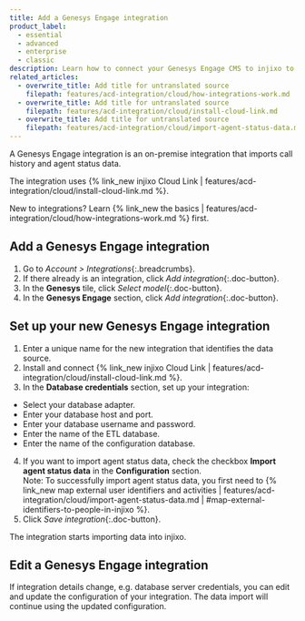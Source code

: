 ```yaml
---
title: Add a Genesys Engage integration
product_label:
  - essential
  - advanced
  - enterprise
  - classic
description: Learn how to connect your Genesys Engage CMS to injixo to import data.
related_articles:
  - overwrite_title: Add title for untranslated source
    filepath: features/acd-integration/cloud/how-integrations-work.md
  - overwrite_title: Add title for untranslated source
    filepath: features/acd-integration/cloud/install-cloud-link.md
  - overwrite_title: Add title for untranslated source
    filepath: features/acd-integration/cloud/import-agent-status-data.md
---
```


A Genesys Engage integration is an on-premise integration that imports call history and agent status data.

The integration uses {% link_new injixo Cloud Link | features/acd-integration/cloud/install-cloud-link.md %}.

New to integrations? Learn {% link_new the basics | features/acd-integration/cloud/how-integrations-work.md %} first.

## Add a Genesys Engage integration

1. Go to _Account > Integrations_{:.breadcrumbs}.
2. If there already is an integration, click _Add integration_{:.doc-button}.
3. In the **Genesys** tile, click _Select model_{:.doc-button}.
4. In the **Genesys Engage** section, click _Add integration_{:.doc-button}.

## Set up your new Genesys Engage integration

1. Enter a unique name for the new integration that identifies the data source.
2. Install and connect {% link_new injixo Cloud Link | features/acd-integration/cloud/install-cloud-link.md %}.
3. In the **Database credentials** section, set up your integration:
 - Select your database adapter.
 - Enter your database host and port.
 - Enter your database username and password.
 - Enter the name of the ETL database.
 - Enter the name of the configuration database.
4. If you want to import agent status data, check the checkbox **Import agent status data** in the **Configuration** section.<br>
Note: To successfully import agent status data, you first need to {% link_new map external user identifiers and activities | features/acd-integration/cloud/import-agent-status-data.md | #map-external-identifiers-to-people-in-injixo %}.
5. Click _Save integration_{:.doc-button}.

The integration starts importing data into injixo. 

## Edit a Genesys Engage integration

If integration details change, e.g. database server credentials, you can edit and update the configuration of your integration. The data import will continue using the updated configuration.
